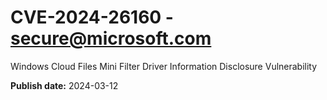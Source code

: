 # CVE-2024-26160 - secure@microsoft.com

Windows Cloud Files Mini Filter Driver Information Disclosure Vulnerability

**Publish date:** 2024-03-12
